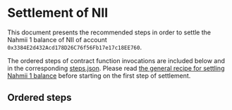 # Settlement of NII
This document presents the recommended steps in order to settle the Nahmii 1
balance of NII of account `0x3384E2d432Acd178D26C76f56Fb17e17c18EE760`.

The ordered steps of contract function invocations are included below and in
the corresponding [steps.json](./steps.json). Please read [the general recipe
for settling Nahmii 1 balance](../../README.md) before starting on the first
step of settlement.

## Ordered steps

